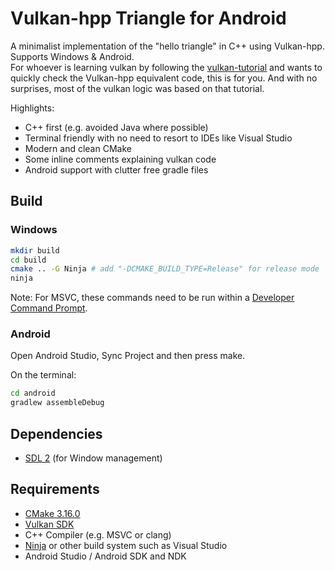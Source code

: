 # Vulkan-hpp Triangle for Android
A minimalist implementation of the "hello triangle" in C++ using Vulkan-hpp. Supports Windows & Android. <br/>
For whoever is learning vulkan by following the [vulkan-tutorial](https://vulkan-tutorial.com/) and wants to quickly check the Vulkan-hpp equivalent code, this is for you. 
And with no surprises, most of the vulkan logic was based on that tutorial.

Highlights:
- C++ first (e.g. avoided Java where possible)
- Terminal friendly with no need to resort to IDEs like Visual Studio
- Modern and clean CMake
- Some inline comments explaining vulkan code
- Android support with clutter free gradle files

## Build

### Windows
```bash
mkdir build
cd build
cmake .. -G Ninja # add "-DCMAKE_BUILD_TYPE=Release" for release mode
ninja
```
Note: For MSVC, these commands need to be run within a [Developer Command Prompt](https://docs.microsoft.com/en-us/cpp/build/building-on-the-command-line?view=msvc-160).

### Android
Open Android Studio, Sync Project and then press make.

On the terminal:
```bash
cd android
gradlew assembleDebug
```

## Dependencies
- [SDL 2](https://www.libsdl.org) (for Window management)

## Requirements
- [CMake 3.16.0](https://cmake.org/)
- [Vulkan SDK](https://www.lunarg.com/vulkan-sdk/)
- C++ Compiler (e.g. MSVC or clang)
- [Ninja](https://ninja-build.org/) or other build system such as Visual Studio
- Android Studio / Android SDK and NDK